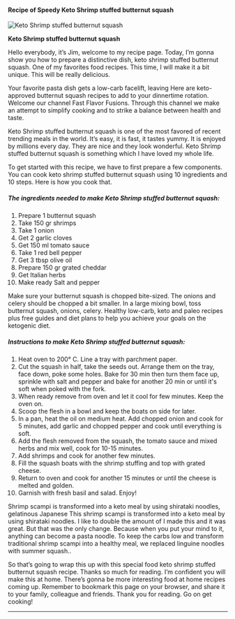             

#### Recipe of Speedy Keto Shrimp stuffed butternut squash

![Keto Shrimp stuffed butternut squash](https://img-global.cpcdn.com/recipes/02db2a4d6da65dfe/751x532cq70/keto-shrimp-stuffed-butternut-squash-recipe-main-photo.jpg)

**Keto Shrimp stuffed butternut squash**

Hello everybody, it’s Jim, welcome to my recipe page. Today, I’m gonna show you how to prepare a distinctive dish, keto shrimp stuffed butternut squash. One of my favorites food recipes. This time, I will make it a bit unique. This will be really delicious.

Your favorite pasta dish gets a low-carb facelift, leaving Here are keto-approved butternut squash recipes to add to your dinnertime rotation. Welcome our channel Fast Flavor Fusions. Through this channel we make an attempt to simplify cooking and to strike a balance between health and taste.

Keto Shrimp stuffed butternut squash is one of the most favored of recent trending meals in the world. It’s easy, it is fast, it tastes yummy. It is enjoyed by millions every day. They are nice and they look wonderful. Keto Shrimp stuffed butternut squash is something which I have loved my whole life.

To get started with this recipe, we have to first prepare a few components. You can cook keto shrimp stuffed butternut squash using 10 ingredients and 10 steps. Here is how you cook that.

##### The ingredients needed to make Keto Shrimp stuffed butternut squash:

1.  Prepare 1 butternut squash
2.  Take 150 gr shrimps
3.  Take 1 onion
4.  Get 2 garlic cloves
5.  Get 150 ml tomato sauce
6.  Take 1 red bell pepper
7.  Get 3 tbsp olive oil
8.  Prepare 150 gr grated cheddar
9.  Get Italian herbs
10.  Make ready Salt and pepper

Make sure your butternut squash is chopped bite-sized. The onions and celery should be chopped a bit smaller. In a large mixing bowl, toss butternut squash, onions, celery. Healthy low-carb, keto and paleo recipes plus free guides and diet plans to help you achieve your goals on the ketogenic diet.

##### Instructions to make Keto Shrimp stuffed butternut squash:

1.  Heat oven to 200° C. Line a tray with parchment paper.
2.  Cut the squash in half, take the seeds out. Arrange them on the tray, face down, poke some holes. Bake for 30 min then turn them face up, sprinkle with salt and pepper and bake for another 20 min or until it's soft when poked with the fork.
3.  When ready remove from oven and let it cool for few minutes. Keep the oven on.
4.  Scoop the flesh in a bowl and keep the boats on side for later.
5.  In a pan, heat the oil on medium heat. Add chopped onion and cook for 5 minutes, add garlic and chopped pepper and cook until everything is soft.
6.  Add the flesh removed from the squash, the tomato sauce and mixed herbs and mix well, cook for 10-15 minutes.
7.  Add shrimps and cook for another few minutes.
8.  Fill the squash boats with the shrimp stuffing and top with grated cheese.
9.  Return to oven and cook for another 15 minutes or until the cheese is melted and golden.
10.  Garnish with fresh basil and salad. Enjoy!

Shrimp scampi is transformed into a keto meal by using shirataki noodles, gelatinous Japanese This shrimp scampi is transformed into a keto meal by using shirataki noodles. I like to double the amount of I made this and it was great. But that was the only change. Because when you put your mind to it, anything can become a pasta noodle. To keep the carbs low and transform traditional shrimp scampi into a healthy meal, we replaced linguine noodles with summer squash..

So that’s going to wrap this up with this special food keto shrimp stuffed butternut squash recipe. Thanks so much for reading. I’m confident you will make this at home. There’s gonna be more interesting food at home recipes coming up. Remember to bookmark this page on your browser, and share it to your family, colleague and friends. Thank you for reading. Go on get cooking!

* * *